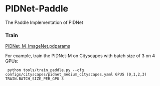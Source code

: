 
# PIDNet-Paddle
The Paddle Implementation of PIDNet

### Train
[PIDNet_M_ImageNet.pdparams](https://drive.google.com/file/d/1WsklgSkTzAoqa1w4e7P0FtOluEFsvYch/view?usp=share_link)

For example, train the PIDNet-M on Cityscapes with batch size of 3 on 4 GPUs:
<pre><code> python tools/train_paddle.py --cfg configs/cityscapes/pidnet_medium_cityscapes.yaml GPUS (0,1,2,3) TRAIN.BATCH_SIZE_PER_GPU 3</code></pre>
